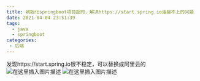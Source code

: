 ```yaml
---
title: 初始化springboot项目超时，解决https://start.spring.io连接不上的问题
date: 2021-04-04 23:51:39
tags: 
  - java
  - springboot
categories:
 - 后端
---
```

发现https://start.spring.io很不稳定，可以替换成阿里云的
![在这里插入图片描述](https://shoukailiang-blog.oss-cn-hangzhou.aliyuncs.com/article/202211282209334.png)
![在这里插入图片描述](https://shoukailiang-blog.oss-cn-hangzhou.aliyuncs.com/article/202211282209232.png)
